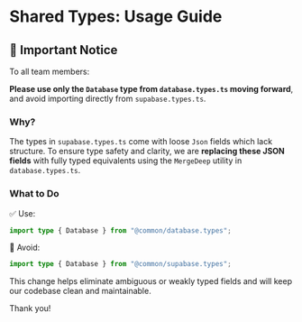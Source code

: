 # Shared Types: Usage Guide

## 📌 Important Notice

To all team members:

**Please use only the `Database` type from `database.types.ts` moving forward**, and avoid importing directly from `supabase.types.ts`.

### Why?

The types in `supabase.types.ts` come with loose `Json` fields which lack structure. To ensure type safety and clarity, we are **replacing these JSON fields** with fully typed equivalents using the `MergeDeep` utility in `database.types.ts`.

### What to Do

✅ Use:

```ts
import type { Database } from "@common/database.types";
```

🚫 Avoid:

```ts
import type { Database } from "@common/supabase.types";
```

This change helps eliminate ambiguous or weakly typed fields and will keep our codebase clean and maintainable.

Thank you!
